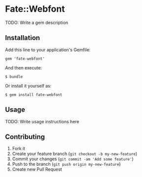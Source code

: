 # Fate::Webfont

TODO: Write a gem description

## Installation

Add this line to your application's Gemfile:

    gem 'fate-webfont'

And then execute:

    $ bundle

Or install it yourself as:

    $ gem install fate-webfont

## Usage

TODO: Write usage instructions here

## Contributing

1. Fork it
2. Create your feature branch (`git checkout -b my-new-feature`)
3. Commit your changes (`git commit -am 'Add some feature'`)
4. Push to the branch (`git push origin my-new-feature`)
5. Create new Pull Request
